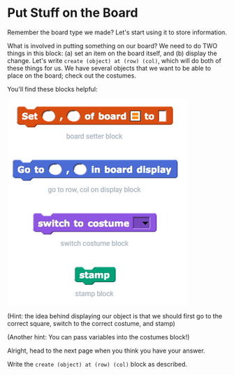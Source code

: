 # Put Stuff on the Board

Remember the board type we made? Let's start using it to store information.

What is involved in putting something on our board? We need to do TWO things in this block: \(a\) set an item on the board itself, and \(b\) display the change. Let's write `create (object) at (row) (col)`, which will do both of these things for us. We have several objects that we want to be able to place on the board; check out the costumes.

You'll find these blocks helpful:

![](../.gitbook/assets/image%20%28180%29.png)

\(Hint: the idea behind displaying our object is that we should first go to the correct square, switch to the correct costume, and stamp\)

\(Another hint: You can pass variables into the costumes block!\)

Alright, head to the next page when you think you have your answer.

Write the `create (object) at (row) (col)` block as described.

